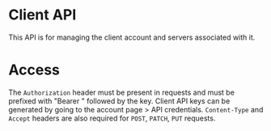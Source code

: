 # Client API

This API is for managing the client account and servers associated with it.

# Access

The `Authorization` header must be present in requests and must be prefixed with "Bearer " followed by the key. Client API keys can be generated by going to the account page > API credentials. `Content-Type` and `Accept` headers are also required for `POST`, `PATCH`, `PUT` requests.
